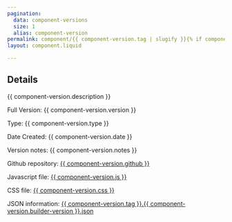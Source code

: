 ```yaml
---
pagination:
  data: component-versions
  size: 1
  alias: component-version
permalink: component/{{ component-version.tag | slugify }}{% if component-version.builder-version %}/{{ component-version.builder-version | slugify }}{% else %}/{{ component-version.version | slugify }}{% endif %}/ 
layout: component.liquid

---
```

## Details

{{ component-version.description }}

Full Version: {{ component-version.version }}

Type: {{ component-version.type }}

Date Created: {{ component-version.date }}

Version notes: {{ component-version.notes }}

Github repository: <a href="{{ component-version.github }}">{{ component-version.github }}</a>

Javascript file:  <a href="{{ component-version.js }}">{{ component-version.js }}</a>

CSS file: <a href="{{ component-version.css }}">{{ component-version.css }}</a>

JSON information: <a href="/imported_json/component_versions/{{ component-version.tag }}.{{ component-version.builder-version }}.json">{{ component-version.tag }}.{{ component-version.builder-version }}.json</a>
